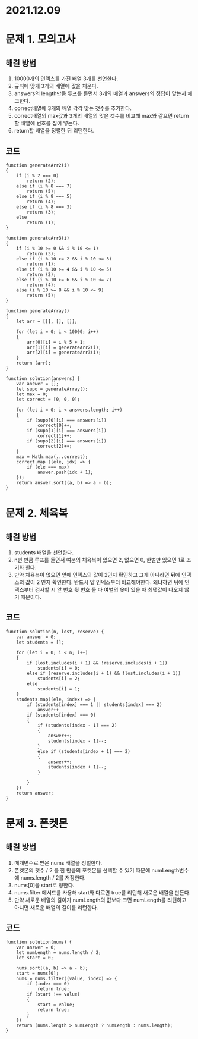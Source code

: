 # 2021.12.09
# 문제 1. 모의고사
## 해결 방법
1. 10000개의 인덱스를 가진 배열 3개를 선언한다.
2. 규칙에 맞게 3개의 배열에 값을 채운다.
3. answers의 length만큼 루프를 돌면서 3개의 배열과 answers의 정답이 맞는지 체크한다.
4. correct배열에 3개의 배열 각각 맞는 갯수를 추가한다.
5. correct배열의 max값과 3개의 배열의 맞은 갯수를 비교해 max와 같으면 return할 배열에 번호를 집어 넣는다.
6. return할 배열을 정렬한 뒤 리턴한다.
## 코드
```
function generateArr2(i)
{
    if (i % 2 === 0)
        return (2);
    else if (i % 8 === 7)
        return (5);
    else if (i % 8 === 5)
        return (4);
    else if (i % 8 === 3)
        return (3);
    else
        return (1);
}

function generateArr3(i)
{
    if (i % 10 >= 0 && i % 10 <= 1)
        return (3);
    else if (i % 10 >= 2 && i % 10 <= 3)
        return (1);
    else if (i % 10 >= 4 && i % 10 <= 5)
        return (2);
    else if (i % 10 >= 6 && i % 10 <= 7)
        return (4);
    else (i % 10 >= 8 && i % 10 <= 9)
        return (5);
}

function generateArray()
{
    let arr = [[], [], []];
        
    for (let i = 0; i < 10000; i++)
    {
        arr[0][i] = i % 5 + 1;
        arr[1][i] = generateArr2(i);
        arr[2][i] = generateArr3(i);
    }
    return (arr);
}

function solution(answers) {
    var answer = [];
    let supo = generateArray();
    let max = 0;
    let correct = [0, 0, 0];
    
    for (let i = 0; i < answers.length; i++)
    {
        if (supo[0][i] === answers[i])
            correct[0]++;
        if (supo[1][i] === answers[i])
            correct[1]++;
        if (supo[2][i] === answers[i])
            correct[2]++;
    }
    max = Math.max(...correct);
    correct.map ((ele, idx) => {
        if (ele === max)
            answer.push(idx + 1);
    });
    return answer.sort((a, b) => a - b);
}
```

# 문제 2. 체육복
## 해결 방법
1. students 배열을 선언한다.
2. n번 만큼 루프를 돌면서 여분의 채육복이 있으면 2, 없으면 0, 한벌만 있으면 1로 초기화 한다.
3. 만약 체육복이 없으면 앞에 인덱스의 값이 2인지 확인하고 그게 아니라면 뒤에 인덱스의 값이 2 인지 확인한다. 반드시 얖 인덱스부터 비교해야한다. 왜냐햐면 뒤에 인덱스부터 검사할 시 앞 번호 뒷 번호 둘 다 여벌의 옷이 있을 때 최댓값이 나오지 않기 때문이다.

## 코드
```
function solution(n, lost, reserve) {
    var answer = 0;
    let students = [];
    
    for (let i = 0; i < n; i++)
    {
        if (lost.includes(i + 1) && !reserve.includes(i + 1))
            students[i] = 0;
        else if (reserve.includes(i + 1) && !lost.includes(i + 1))
            students[i] = 2;
        else
            students[i] = 1;
    }
    students.map((ele, index) => {
        if (students[index] === 1 || students[index] === 2)
            answer++
        if (students[index] === 0)
        {
            if (students[index - 1] === 2)
            {
                answer++;
                students[index - 1]--;
            }
            else if (students[index + 1] === 2)
            {
                answer++;
                students[index + 1]--;
            }  
        
        }
    })
    return answer;
}
```

# 문제 3. 폰켓몬
## 해결 방법
1. 매개변수로 받은 nums 배열을 정렬한다.
2. 폰켓몬의 갯수 / 2 를 한 만큼의 포켓몬을 선택할 수 있기 때문에 numLength변수에 nums.length / 2를 저장한다.
3. nums[0]을 start로 정한다.
4. nums.filter 메서드를 사용해 start와 다르면 true를 리턴해 새로운 배열을 만든다.
5. 만약 새로운 배열의 길이가 numLength의 값보다 크면 numLength를 리턴하고 아니면 새로운 배열의 길이를 리턴한다.
## 코드
```
function solution(nums) {
    var answer = 0;
    let numLength = nums.length / 2;
    let start = 0;
    
    nums.sort((a, b) => a - b);
    start = nums[0];
    nums = nums.filter((value, index) => {
        if (index === 0)
            return true;
        if (start !== value)
        {
            start = value;
            return true;
        }
    })
    return (nums.length > numLength ? numLength : nums.length);
}
```